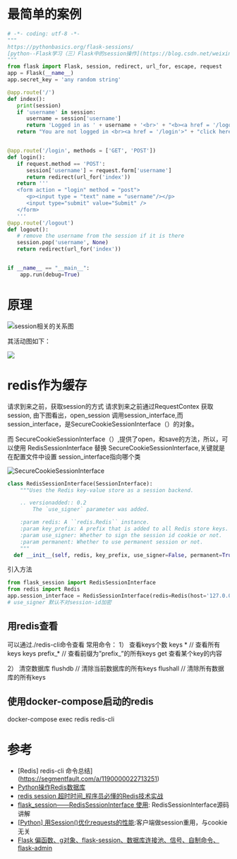 
# 最简单的案例

```python
# -*- coding: utf-8 -*-
"""
https://pythonbasics.org/flask-sessions/
[python--Flask学习（三）Flask中的session操作](https://blog.csdn.net/weixin_42417767/article/details/96618763)
"""
from flask import Flask, session, redirect, url_for, escape, request
app = Flask(__name__)
app.secret_key = 'any random string'

@app.route('/')
def index():
   print(session)
   if 'username' in session:
      username = session['username']
      return 'Logged in as ' + username + '<br>' + "<b><a href = '/logout'>click here to log out</a></b>"
   return "You are not logged in <br><a href = '/login'>" + "click here to log in</a>"


@app.route('/login', methods = ['GET', 'POST'])
def login():
   if request.method == 'POST':
      session['username'] = request.form['username']
      return redirect(url_for('index'))
   return '''
   <form action = "login" method = "post">
      <p><input type = "text" name = "username"/></p>
      <input type="submit" value="Submit" />
   </form>	
   '''
@app.route('/logout')
def logout():
   # remove the username from the session if it is there
   session.pop('username', None)
   return redirect(url_for('index'))


if __name__ == "__main__":
    app.run(debug=True)

```

# 原理

![session相关的关系图](https://www.programmersought.com/images/381/476ed09a2901f6c14a7ecdf5556af475.JPEG)

其活动图如下：

![](https://img-blog.csdn.net/20180502093913344?watermark/2/text/aHR0cHM6Ly9ibG9nLmNzZG4ubmV0L3UwMTMyMTA2MjA=/font/5a6L5L2T/fontsize/400/fill/I0JBQkFCMA==/dissolve/70)



# redis作为缓存
请求到来之前，获取session的方式
请求到来之前通过RequestContex 获取session, 由下图看出，open_session 调用session_interface,而session_interface，是SecureCookieSessionInterface（）的对象。

而 SecureCookieSessionInterface（）,提供了open，和save的方法，所以，可以使用 RedisSessionInterface 替换 SecureCookieSessionInterface,关键就是在配置文件中设置 session_interface指向哪个类

![SecureCookieSessionInterface](https://images2018.cnblogs.com/blog/1255078/201804/1255078-20180429160951421-992427422.png)


```python
class RedisSessionInterface(SessionInterface):
    """Uses the Redis key-value store as a session backend.

    .. versionadded:: 0.2
        The `use_signer` parameter was added.

    :param redis: A ``redis.Redis`` instance.
    :param key_prefix: A prefix that is added to all Redis store keys.
    :param use_signer: Whether to sign the session id cookie or not.
    :param permanent: Whether to use permanent session or not.
    """
  def __init__(self, redis, key_prefix, use_signer=False, permanent=True):
```

引入方法
```python
from flask_session import RedisSessionInterface
from redis import Redis
app.session_interface = RedisSessionInterface(redis=Redis(host='127.0.0.1',port=6379),key_prefix='a')
# use_signer 默认不对session-id加密
```



## 用redis查看
可以通过./redis-cli命令查看
常用命令：
1） 查看keys个数
keys * // 查看所有keys
keys prefix_* // 查看前缀为”prefix_”的所有keys
get 查看某个key的内容

2） 清空数据库
flushdb // 清除当前数据库的所有keys
flushall // 清除所有数据库的所有keys

## 使用docker-compose启动的redis

docker-compose exec  redis redis-cli

# 参考

- [Redis] redis-cli 命令总结](https://segmentfault.com/a/1190000022713251)
- [Python操作Redis数据库](https://www.cnblogs.com/cnkai/p/7642787.html)
- [redis session 超时时间_程序员必懂的Redis技术实战](https://blog.csdn.net/weixin_32673065/article/details/113627266)
- [flask_session——RedisSessionInterface 使用](https://www.cnblogs.com/huyangblog/p/8971353.html): RedisSessionInterface源码讲解
- [[Python] 用Session()优化requests的性能](https://zhuanlan.zhihu.com/p/114283369):客户端做session重用，与cookie无关
- [Flask 偏函数、g对象、flask-session、数据库连接池、信号、自制命令、flask-admin](https://mp.weixin.qq.com/s/cdbW1NOr7VN_Iw6cEb_z6w)